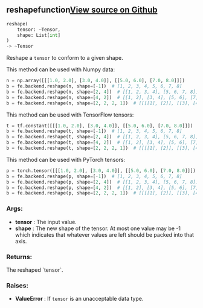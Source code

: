 ## reshape<span class="tag">function</span><a class="sourcelink" href=https://github.com/fastestimator/fastestimator/blob/r1.1/fastestimator/backend/reshape.py/#L24-L72>View source on Github</a>
```python
reshape(
	tensor: ~Tensor,
	shape: List[int]
)
-> ~Tensor
```
Reshape a `tensor` to conform to a given shape.

This method can be used with Numpy data:
```python
n = np.array([[[1.0, 2.0], [3.0, 4.0]], [[5.0, 6.0], [7.0, 8.0]]])
b = fe.backend.reshape(n, shape=[-1])  # [1, 2, 3, 4, 5, 6, 7, 8]
b = fe.backend.reshape(n, shape=[2, 4])  # [[1, 2, 3, 4], [5, 6, 7, 8]]
b = fe.backend.reshape(n, shape=[4, 2])  # [[1, 2], [3, 4], [5, 6], [7, 8]]
b = fe.backend.reshape(n, shape=[2, 2, 2, 1])  # [[[[1], [2]], [[3], [4]]], [[[5], [6]], [[7], [8]]]]
```

This method can be used with TensorFlow tensors:
```python
t = tf.constant([[[1.0, 2.0], [3.0, 4.0]], [[5.0, 6.0], [7.0, 8.0]]])
b = fe.backend.reshape(t, shape=[-1])  # [1, 2, 3, 4, 5, 6, 7, 8]
b = fe.backend.reshape(t, shape=[2, 4])  # [[1, 2, 3, 4], [5, 6, 7, 8]]
b = fe.backend.reshape(t, shape=[4, 2])  # [[1, 2], [3, 4], [5, 6], [7, 8]]
b = fe.backend.reshape(t, shape=[2, 2, 2, 1])  # [[[[1], [2]], [[3], [4]]], [[[5], [6]], [[7], [8]]]]
```

This method can be used with PyTorch tensors:
```python
p = torch.tensor([[[1.0, 2.0], [3.0, 4.0]], [[5.0, 6.0], [7.0, 8.0]]])
b = fe.backend.reshape(p, shape=[-1])  # [1, 2, 3, 4, 5, 6, 7, 8]
b = fe.backend.reshape(p, shape=[2, 4])  # [[1, 2, 3, 4], [5, 6, 7, 8]]
b = fe.backend.reshape(p, shape=[4, 2])  # [[1, 2], [3, 4], [5, 6], [7, 8]]
b = fe.backend.reshape(p, shape=[2, 2, 2, 1])  # [[[[1], [2]], [[3], [4]]], [[[5], [6]], [[7], [8]]]]
```


<h3>Args:</h3>

* **tensor** :  The input value.
* **shape** :  The new shape of the tensor. At most one value may be -1 which indicates that whatever values are left        should be packed into that axis.

<h3>Returns:</h3>
    The reshaped `tensor`.

<h3>Raises:</h3>

* **ValueError** :  If `tensor` is an unacceptable data type.


